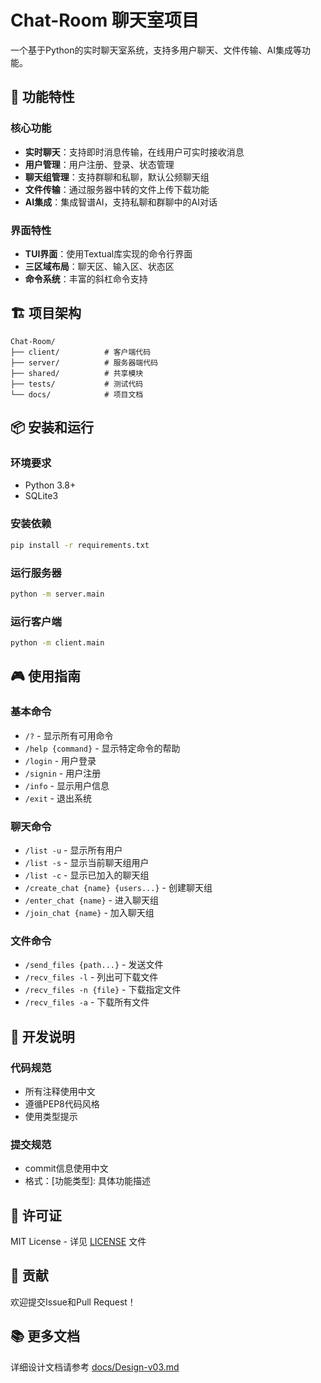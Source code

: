 # Chat-Room 聊天室项目

一个基于Python的实时聊天室系统，支持多用户聊天、文件传输、AI集成等功能。

## 🚀 功能特性

### 核心功能
- **实时聊天**：支持即时消息传输，在线用户可实时接收消息
- **用户管理**：用户注册、登录、状态管理
- **聊天组管理**：支持群聊和私聊，默认公频聊天组
- **文件传输**：通过服务器中转的文件上传下载功能
- **AI集成**：集成智谱AI，支持私聊和群聊中的AI对话

### 界面特性
- **TUI界面**：使用Textual库实现的命令行界面
- **三区域布局**：聊天区、输入区、状态区
- **命令系统**：丰富的斜杠命令支持

## 🏗️ 项目架构

```
Chat-Room/
├── client/          # 客户端代码
├── server/          # 服务器端代码
├── shared/          # 共享模块
├── tests/           # 测试代码
└── docs/            # 项目文档
```

## 📦 安装和运行

### 环境要求
- Python 3.8+
- SQLite3

### 安装依赖
```bash
pip install -r requirements.txt
```

### 运行服务器
```bash
python -m server.main
```

### 运行客户端
```bash
python -m client.main
```

## 🎮 使用指南

### 基本命令
- `/?` - 显示所有可用命令
- `/help {command}` - 显示特定命令的帮助
- `/login` - 用户登录
- `/signin` - 用户注册
- `/info` - 显示用户信息
- `/exit` - 退出系统

### 聊天命令
- `/list -u` - 显示所有用户
- `/list -s` - 显示当前聊天组用户
- `/list -c` - 显示已加入的聊天组
- `/create_chat {name} {users...}` - 创建聊天组
- `/enter_chat {name}` - 进入聊天组
- `/join_chat {name}` - 加入聊天组

### 文件命令
- `/send_files {path...}` - 发送文件
- `/recv_files -l` - 列出可下载文件
- `/recv_files -n {file}` - 下载指定文件
- `/recv_files -a` - 下载所有文件

## 🔧 开发说明

### 代码规范
- 所有注释使用中文
- 遵循PEP8代码风格
- 使用类型提示

### 提交规范
- commit信息使用中文
- 格式：[功能类型]: 具体功能描述

## 📄 许可证

MIT License - 详见 [LICENSE](LICENSE) 文件

## 🤝 贡献

欢迎提交Issue和Pull Request！

## 📚 更多文档

详细设计文档请参考 [docs/Design-v03.md](docs/Design-v03.md)
